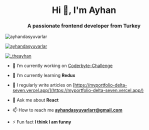 <h1 align="center">Hi 👋, I'm Ayhan</h1>
<h3 align="center">A passionate frontend developer from Turkey</h3>

<p align="left"> <img src="https://komarev.com/ghpvc/?username=ayhandasyuvarlar&label=Profile%20views&color=0e75b6&style=flat" alt="ayhandasyuvarlar" /> </p>

<p align="left"> <a href="https://github.com/ryo-ma/github-profile-trophy"><img src="https://github-profile-trophy.vercel.app/?username=ayhandasyuvarlar" alt="ayhandasyuvarlar" /></a> </p>

<p align="left"> <a href="https://twitter.com/_theayhan" target="blank"><img src="https://img.shields.io/twitter/follow/_theayhan?logo=twitter&style=for-the-badge" alt="_theayhan" /></a> </p>

- 🔭 I’m currently working on [Coderbyte-Challenge](https://github.com/ayhandasyuvarlar/coderbyte-js-challenge)

- 🌱 I’m currently learning **Redux**

- 📝 I regularly write articles on [https://myportfolio-delta-seven.vercel.app/](https://myportfolio-delta-seven.vercel.app/)

- 💬 Ask me about **React**

- 📫 How to reach me **ayhandasyuvarlarr@gmail.com**

- ⚡ Fun fact **I think I am funny**



